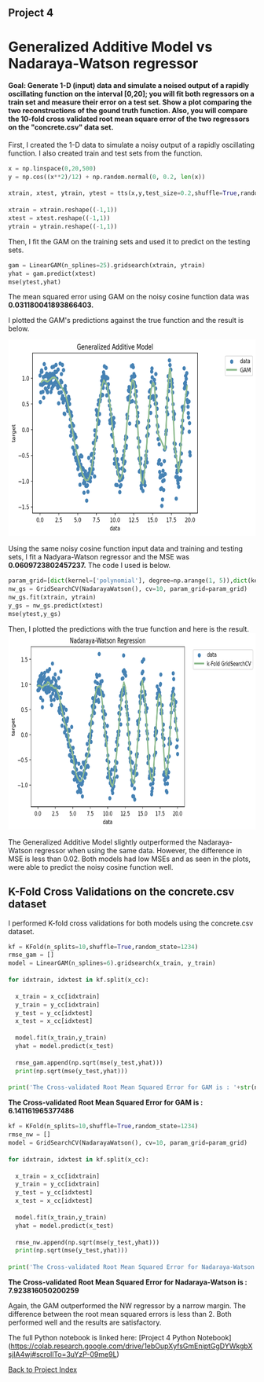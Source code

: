 ## Project 4
# Generalized Additive Model vs Nadaraya-Watson regressor
#### Goal: Generate 1-D (input) data and simulate a noised output of a rapidly oscillating function on the interval [0,20]; you will fit both regressors on a train set and measure their error on a test set. Show a plot comparing the two reconstructions of the gound truth function. Also, you will compare the 10-fold cross validated root mean square error of the two regressors on the "concrete.csv" data set.


First, I created the 1-D data to simulate a noisy output of a rapidly oscillating function. I also created train and test sets from the function.
```Python
x = np.linspace(0,20,500)
y = np.cos((x**2)/12) + np.random.normal(0, 0.2, len(x))

xtrain, xtest, ytrain, ytest = tts(x,y,test_size=0.2,shuffle=True,random_state=123)

xtrain = xtrain.reshape((-1,1))
xtest = xtest.reshape((-1,1))
ytrain = ytrain.reshape((-1,1))
```
Then, I fit the GAM on the training sets and used it to predict on the testing sets. 
```Python
gam = LinearGAM(n_splines=25).gridsearch(xtrain, ytrain)
yhat = gam.predict(xtest)
mse(ytest,yhat)
```
The mean squared error using GAM on the noisy cosine function data was **0.031180041893866403.**

I plotted the GAM's predictions against the true function and the result is below.

<img src="project4plots/gam1.png" width="700" height="400" /> 

Using the same noisy cosine function input data and training and testing sets, I fit a Nadyara-Watson regressor and the MSE was **0.0609723802457237.** The code I used is below.
```Python
param_grid=[dict(kernel=['polynomial'], degree=np.arange(1, 5)),dict(kernel=['rbf'], gamma=np.logspace(-5, 5, 100))]
nw_gs = GridSearchCV(NadarayaWatson(), cv=10, param_grid=param_grid)
nw_gs.fit(xtrain, ytrain)
y_gs = nw_gs.predict(xtest)
mse(ytest,y_gs)
```
Then, I plotted the predictions with the true function and here is the result. 
<img src="project4plots/download.png" width="700" height="400" /> 

The Generalized Additive Model slightly outperformed the Nadaraya-Watson regressor when using the same data. However, the difference in MSE is less than 0.02. Both models had low MSEs and as seen in the plots, were able to predict the noisy cosine function well.

## K-Fold Cross Validations on the concrete.csv dataset
I performed K-fold cross validations for both models using the concrete.csv dataset. 

```Python
kf = KFold(n_splits=10,shuffle=True,random_state=1234)
rmse_gam = []
model = LinearGAM(n_splines=6).gridsearch(x_train, y_train)

for idxtrain, idxtest in kf.split(x_cc):

  x_train = x_cc[idxtrain]
  y_train = y_cc[idxtrain]
  y_test = y_cc[idxtest]
  x_test = x_cc[idxtest]

  model.fit(x_train,y_train)
  yhat = model.predict(x_test)

  rmse_gam.append(np.sqrt(mse(y_test,yhat)))
  print(np.sqrt(mse(y_test,yhat)))

print('The Cross-validated Root Mean Squared Error for GAM is : '+str(np.mean(rmse_gam)))
```
**The Cross-validated Root Mean Squared Error for GAM is : 6.141161965377486**
```Python
kf = KFold(n_splits=10,shuffle=True,random_state=1234)
rmse_nw = []
model = GridSearchCV(NadarayaWatson(), cv=10, param_grid=param_grid)

for idxtrain, idxtest in kf.split(x_cc):

  x_train = x_cc[idxtrain]
  y_train = y_cc[idxtrain]
  y_test = y_cc[idxtest]
  x_test = x_cc[idxtest]

  model.fit(x_train,y_train)
  yhat = model.predict(x_test)

  rmse_nw.append(np.sqrt(mse(y_test,yhat)))
  print(np.sqrt(mse(y_test,yhat)))

print('The Cross-validated Root Mean Squared Error for Nadaraya-Watson is : '+str(np.mean(rmse_nw)))
```
**The Cross-validated Root Mean Squared Error for Nadaraya-Watson is : 7.923816050200259**

Again, the GAM outperformed the NW regressor by a narrow margin. The difference between the root mean squared errors is less than 2. Both performed well and the results are satisfactory.


The full Python notebook is linked here: [Project 4 Python Notebook]
(https://colab.research.google.com/drive/1ebOupXyfsGmEniptGgDYWkgbXsjIA4wj#scrollTo=3uYzP-09me9L)

[Back to Project Index](https://sofia-huang.github.io/DATA441/)
